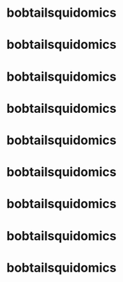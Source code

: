 # bobtailsquidomics
# bobtailsquidomics
# bobtailsquidomics
# bobtailsquidomics
# bobtailsquidomics
# bobtailsquidomics
# bobtailsquidomics
# bobtailsquidomics
# bobtailsquidomics
